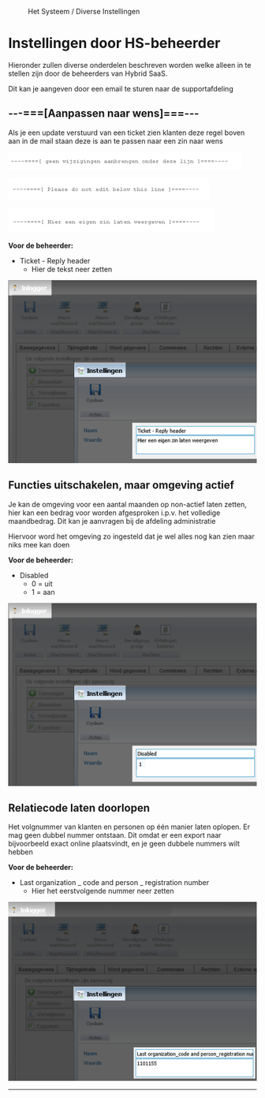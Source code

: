 <properties>
	<page>
		<title>Instellingen door HS-beheerder</title>
	</page>
	<menu>
		<position>Het Systeem / Diverse Instellingen </position>
		<title>Instellingen door HS-beheerder</title>
	</menu>
</properties>

# Instellingen door HS-beheerder #

Hieronder zullen diverse onderdelen beschreven worden welke alleen in te stellen zijn door de beheerders van Hybrid SaaS.

Dit kan je aangeven door een email te sturen naar de supportafdeling

## ---===[Aanpassen naar wens]===--- ##

Als je een update verstuurd van een ticket zien klanten deze regel boven aan in de mail staan deze is aan te passen naar een zin naar wens

![](images/geenwijzegingen.png)

![](images/geenwijzegingen2.png)

![](images/geenwijzegingen3.png)

**Voor de beheerder:**

- Ticket - Reply header
	- Hier de tekst neer zetten

![](images/instellingen.png)


## Functies uitschakelen, maar omgeving actief ##

Je kan de omgeving voor een aantal maanden op non-actief laten zetten, hier kan een bedrag voor worden afgesproken i.p.v. het volledige maandbedrag. Dit kan je aanvragen bij de afdeling administratie

Hiervoor word het omgeving zo ingesteld dat je wel alles nog kan zien maar niks mee kan doen

**Voor de beheerder:**

- Disabled
	- 0 = uit
	- 1 = aan

![](images/instellingen-disabled.png)

## Relatiecode laten doorlopen ##

Het volgnummer van klanten en personen op één manier laten oplopen. Er mag geen dubbel nummer ontstaan.
Dit omdat er een export naar bijvoorbeeld exact online plaatsvindt, en je geen dubbele nummers wilt hebben

**Voor de beheerder:**

- Last organization _ code and person _ registration number
	- Hier het eerstvolgende nummer neer zetten

![](images/naamloos.png)

----------
